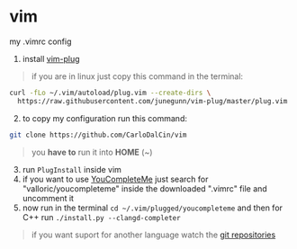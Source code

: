 # vim
my .vimrc config

1. install [vim-plug](https://github.com/junegunn/vim-plug)
>if you are in linux just copy this command in the terminal:

```sh
curl -fLo ~/.vim/autoload/plug.vim --create-dirs \
  https://raw.githubusercontent.com/junegunn/vim-plug/master/plug.vim
```

2. to copy my configuration run this command:

```sh
git clone https://github.com/CarloDalCin/vim
```
>you **have to** run it into **HOME** (~)

3. run `PlugInstall` inside vim
4. if you want to use [YouCompleteMe](https://vimawesome.com/plugin/youcompleteme) just search for "valloric/youcompleteme" inside the downloaded ".vimrc" file and uncomment it
5. now run in the terminal `cd ~/.vim/plugged/youcompleteme` and then for C++ run `./install.py --clangd-completer`
> if you want suport for another language watch the [git repositories](https://github.com/ycm-core/YouCompleteMe)
